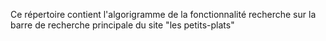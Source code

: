 Ce répertoire contient l'algorigramme de la fonctionnalité recherche sur la barre de recherche principale du site "les petits-plats"